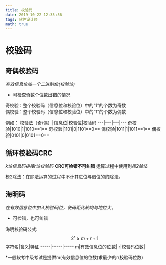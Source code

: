 ```yaml
---
title: 校验码
date: 2019-10-22 12:35:56
tags: 软件设计师
math: true
---
```

# 校验码
## 奇偶校验码
*有效信息位加一个二进制位(校验位)*
- 可检查奇数个位数出错的情况

奇校验：整个校验码（信息位和校验位）中的“1”的个数为奇数<br>
偶校验：整个校验码（信息位和校验位）中的“1”的个数为偶数

例如：
校验法（奇/偶）|信息位|校验位|校验码
---|---|---|---
奇校验|1010|1|1010==1==
奇校验|1101|0|1101==0==
偶校验|1011|1|1011==1==
偶校验|0101|0|0101==0==

## 循环校验码CRC
*k位信息码拼接r位校验码*
**CRC可检错不可纠错**
运算过程中使用到*模2除法*

模2除法：在除法运算的过程中不计其进位与借位的的除法。

## 海明码
*在有效信息位中加入校验码位，使码距比较均匀地拉大。*
- 可检错，也可纠错

海明校验码公式:
$$
2^r ≥ m+r+1
$$
字符名|含义|特征
-----|-----|-----
m|有效信息位的位数|
r|校验码位数|

*一般软考中级考试是提供m(有效信息位的位数)求最少的r(校验码位数)